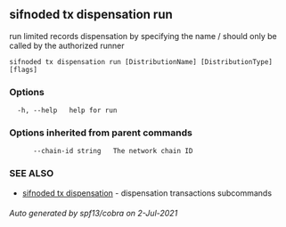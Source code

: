 ## sifnoded tx dispensation run

run limited records dispensation by specifying the name / should only be called by the authorized runner

```
sifnoded tx dispensation run [DistributionName] [DistributionType] [flags]
```

### Options

```
  -h, --help   help for run
```

### Options inherited from parent commands

```
      --chain-id string   The network chain ID
```

### SEE ALSO

* [sifnoded tx dispensation](sifnoded_tx_dispensation.md)	 - dispensation transactions subcommands

###### Auto generated by spf13/cobra on 2-Jul-2021
